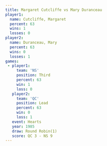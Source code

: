 ```yaml
---
title: Margaret Cutcliffe vs Mary Duranceau
player1:                   
  name: Cutcliffe, Margaret
  percent: 63              
  wins: 1                  
  losses: 0                
player2:                   
  name: Duranceau, Mary    
  percent: 63              
  wins: 0                  
  losses: 1                
games:
 - player1:         
     team: 'NS'     
     position: Third
     percent: 63    
     win: 1         
     loss: 0        
   player2:        
     team: 'QC'    
     position: Lead
     percent: 63   
     win: 0        
     loss: 1       
   event: Hearts       
   year: 1985          
   draw: Round Robin(1)
   score: QC 3 - NS 9  
---
```

